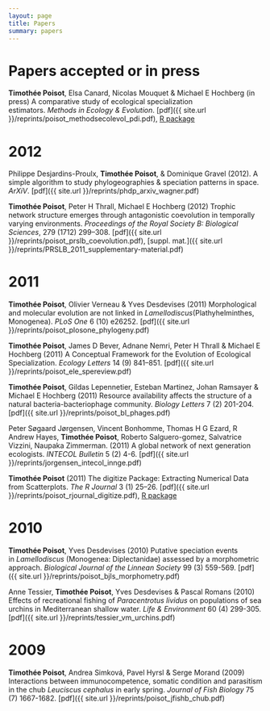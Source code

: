 ```yaml
---
layout: page
title: Papers
summary: papers
---
```


# Papers accepted or in press

**Timothée Poisot**, Elsa Canard, Nicolas Mouquet & Michael E Hochberg (in press) A comparative study of ecological specialization estimators. *Methods in Ecology & Evolution*. [pdf]({{ site.url }}/reprints/poisot_methodsecolevol_pdi.pdf), [R package](https://r-forge.r-project.org/R/?group_id=593) 

# 2012

Philippe Desjardins-Proulx, **Timothée Poisot**, & Dominique Gravel (2012). A simple algorithm to study phylogeographies & speciation patterns in space. *ArXiV*. [pdf]({{ site.url }}/reprints/phdp_arxiv_wagner.pdf)

**Timothée Poisot**, Peter H Thrall, Michael E Hochberg (2012) Trophic network structure emerges through antagonistic coevolution in temporally varying environments. *Proceedings of the Royal Society B: Biological Sciences*, 279 (1712) 299–308. [pdf]({{ site.url }}/reprints/poisot_prslb_coevolution.pdf), [suppl. mat.]({{ site.url }}/reprints/PRSLB_2011_supplementary-material.pdf) 

# 2011

**Timothée Poisot**, Olivier Verneau & Yves Desdevises (2011) Morphological and molecular evolution are not linked in *Lamellodiscus*(Plathyhelminthes, Monogenea). *PLoS One* 6 (10) e26252. [pdf]({{ site.url }}/reprints/poisot_plosone_phylogeny.pdf)   

**Timothée Poisot**, James D Bever, Adnane Nemri, Peter H Thrall & Michael E Hochberg (2011) A Conceptual Framework for the Evolution of Ecological Specialization. *Ecology Letters* 14 (9) 841–851. [pdf]({{ site.url }}/reprints/poisot_ele_spereview.pdf)  

**Timothée Poisot**, Gildas Lepennetier, Esteban Martinez, Johan Ramsayer & Michael E Hochberg (2011) Resource availability affects the structure of a natural bacteria-bacteriophage community. *Biology Letters* 7 (2) 201-204. [pdf]({{ site.url }}/reprints/poisot_bl_phages.pdf)   

Peter Søgaard Jørgensen, Vincent Bonhomme, Thomas H G Ezard, R Andrew Hayes, **Timothée Poisot**, Roberto Salguero-gomez, Salvatrice Vizzini, Naupaka Zimmerman. (2011) A global network of next generation ecologists. *INTECOL Bulletin* 5 (2) 4-6. [pdf]({{ site.url }}/reprints/jorgensen_intecol_innge.pdf)

**Timothée Poisot** (2011) The digitize Package: Extracting Numerical Data from Scatterplots. *The R Journal* 3 (1) 25–26. [pdf]({{ site.url }}/reprints/poisot_rjournal_digitize.pdf), [R package](https://github.com/tpoisot/digitize)

# 2010

**Timothée Poisot**, Yves Desdevises (2010) Putative speciation events in *Lamellodiscus* (Monogenea: Diplectanidae) assessed by a morphometric approach. *Biological Journal of the Linnean Society* 99 (3) 559-569. [pdf]({{ site.url }}/reprints/poisot_bjls_morphometry.pdf)   

Anne Tessier, **Timothée Poisot**, Yves Desdevises & Pascal Romans (2010) Effects of recreational fishing of *Paracentrotus lividus* on populations of sea urchins in Mediterranean shallow water. *Life & Environment* 60 (4) 299-305. [pdf]({{ site.url }}/reprints/tessier_vm_urchins.pdf)

# 2009

**Timothée Poisot**, Andrea Simková, Pavel Hyrsl & Serge Morand (2009) Interactions between immunocompetence, somatic condition and parasitism in the chub *Leuciscus cephalus* in early spring. *Journal of Fish Biology* 75 (7) 1667-1682. [pdf]({{ site.url }}/reprints/poisot_jfishb_chub.pdf)

<span class="Z3988" title="ctx_ver=Z39.88-2004&amp;rft_val_fmt=info%3Aofi%2Ffmt%3Akev%3Amtx%3Ajournal&amp;rfr_id=info%3Asid%2Focoins.info%3Agenerator&amp;rft.genre=article&amp;rft.atitle=A+comparative+study+of+ecological+specialization+estimators&amp;rft.title=Methods+in+Ecology+%26+Evolution&amp;rft.stitle=Methods+Ecol+Evol&amp;rft.date=2012&amp;rft.aulast=Poisot&amp;rft.aufirst=Timoth%C3%A9e&amp;rft.au=Timoth%C3%A9e+Poisot&amp;rft.au=Canard%2C+Elsa&amp;rft.au=Mouquet%2C+Nicolas&amp;rft.au=Hochberg%2C+Michael+E"></span>
<span class="Z3988" title="ctx_ver=Z39.88-2004&amp;rft_val_fmt=info%3Aofi%2Ffmt%3Akev%3Amtx%3Ajournal&amp;rfr_id=info%3Asid%2Focoins.info%3Agenerator&amp;rft.genre=article&amp;rft.atitle=A+simple+algorithm+to+study+phylogeographies+%26+speciation+patterns+in+space&amp;rft.title=ArXiV&amp;rft.stitle=ArXiV&amp;rft.date=2012&amp;rft.aulast=Desjardins-Proulx&amp;rft.aufirst=Philippe&amp;rft.au=Philippe+Desjardins-Proulx&amp;rft.au=Poisot%2C+Timoth%C3%A9e&amp;rft.au=Gravel%2C+Dominique"></span>
<span class="Z3988" title="ctx_ver=Z39.88-2004&amp;rft_val_fmt=info%3Aofi%2Ffmt%3Akev%3Amtx%3Ajournal&amp;rfr_id=info%3Asid%2Focoins.info%3Agenerator&amp;rft.genre=article&amp;rft.atitle=Trophic+network+structure+emerges+through+antagonistic+coevolution+in+temporally+varying+environments&amp;rft.title=Proceedings+of+the+Royal+Society%3B+Series+B%2C+Biological+Sciences&amp;rft.stitle=Proc+R+Soc+B&amp;rft.date=2012&amp;rft.volume=279&amp;rft.issue=1712&amp;rft.spage=299&amp;rft.epage=308&amp;rft.aulast=Poisot&amp;rft.aufirst=Timoth%C3%A9e&amp;rft.au=Timoth%C3%A9e+Poisot&amp;rft.au=Thrall%2C+Peter+H&amp;rft.au=Hochberg%2C+Michael+E"></span>
